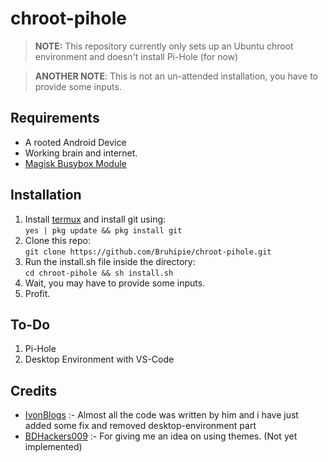 # chroot-pihole
> **NOTE:** This repository currently only sets up an Ubuntu chroot environment and doesn't install Pi-Hole (for now)  

> **ANOTHER NOTE**: This is not an un-attended installation, you have to provide some inputs.

## Requirements
- A rooted Android Device
- Working brain and internet.
- [Magisk Busybox Module](https://github.com/Magisk-Modules-Alt-Repo/BuiltIn-BusyBox/releases)

## Installation
1. Install [termux](https://github.com/termux/termux-app/releases) and install git using:  
    `yes | pkg update && pkg install git`
2. Clone this repo:  
    `git clone https://github.com/Bruhipie/chroot-pihole.git`
3. Run the install.sh file inside the directory:  
    `cd chroot-pihole && sh install.sh`
4. Wait, you may have to provide some inputs.
5. Profit.

## To-Do
1. Pi-Hole 
2. Desktop Environment with VS-Code

## Credits
- [IvonBlogs](https://ivonblog.com/en-us/posts/termux-chroot-ubuntu/) :-
Almost all the code was written by him and i have just added some fix and removed desktop-environment part
- [BDHackers009](https://github.com/modded-ubuntu/modded-ubuntu) :-
For giving me an idea on using themes. (Not yet implemented)